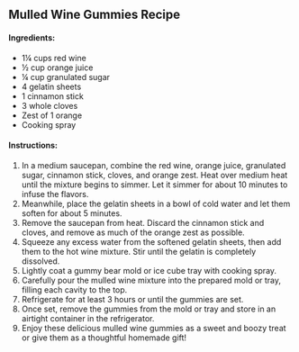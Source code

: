 ## Mulled Wine Gummies Recipe

#### Ingredients:
- 1¼ cups red wine
- ½ cup orange juice
- ¼ cup granulated sugar
- 4 gelatin sheets
- 1 cinnamon stick
- 3 whole cloves
- Zest of 1 orange
- Cooking spray

#### Instructions:
1. In a medium saucepan, combine the red wine, orange juice, granulated sugar, cinnamon stick, cloves, and orange zest. Heat over medium heat until the mixture begins to simmer. Let it simmer for about 10 minutes to infuse the flavors.
2. Meanwhile, place the gelatin sheets in a bowl of cold water and let them soften for about 5 minutes.
3. Remove the saucepan from heat. Discard the cinnamon stick and cloves, and remove as much of the orange zest as possible.
4. Squeeze any excess water from the softened gelatin sheets, then add them to the hot wine mixture. Stir until the gelatin is completely dissolved.
5. Lightly coat a gummy bear mold or ice cube tray with cooking spray.
6. Carefully pour the mulled wine mixture into the prepared mold or tray, filling each cavity to the top.
7. Refrigerate for at least 3 hours or until the gummies are set.
8. Once set, remove the gummies from the mold or tray and store in an airtight container in the refrigerator.
9. Enjoy these delicious mulled wine gummies as a sweet and boozy treat or give them as a thoughtful homemade gift!